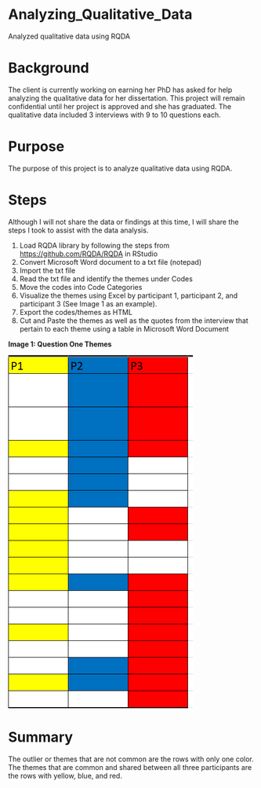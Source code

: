 # Analyzing_Qualitative_Data
Analyzed qualitative data using RQDA

# Background
The client is currently working on earning her PhD has asked for help analyzing the qualitative data for her dissertation. This project will remain confidential until her project is approved and she has graduated.  The qualitative data included 3 interviews with 9 to 10  questions each. 

# Purpose
The purpose of this project is to analyze qualitative data using RQDA. 

# Steps
Although I will not share the data or findings at this time, I will share the steps I took to assist with the data analysis.
1. Load RQDA library by following the steps from https://github.com/RQDA/RQDA in RStudio
2. Convert Microsoft Word document to a txt file (notepad)
3. Import the txt file
4. Read the txt file and identify the themes under Codes
5. Move the codes into Code Categories
6. Visualize the themes using Excel by participant 1, participant 2, and participant 3 (See Image 1 as an example).
7. Export the codes/themes as HTML
8. Cut and Paste the themes as well as the quotes from the interview that pertain to each theme using a table  in Microsoft Word Document

**Image 1: Question One Themes**

![themes.PNG](https://github.com/SindieCastro/Analyzing_Qualitative_Data/blob/main/Images/themes.PNG?raw=true)

# Summary
The outlier or themes that are not common are the rows with only one color. The themes that are common and shared between all three participants are the rows with yellow, blue, and red. 
